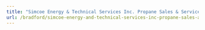 ```yaml
---
title: "Simcoe Energy & Technical Services Inc. Propane Sales & Service"
url: /bradford/simcoe-energy-and-technical-services-inc-propane-sales-and-service/
---
```

